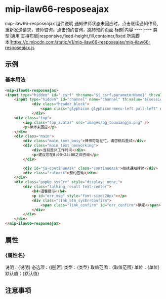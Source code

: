 # mip-ilaw66-resposeajax

mip-ilaw66-resposeajax 组件说明
通知律师状态未回应时，点击继续通知律师,重新发送请求，律师咨询，点击预约咨询，跳转预约页面
标题|内容
----|----
类型|通用
支持布局|responsive,fixed-height,fill,container,fixed
所需脚本|https://c.mipcdn.com/static/v1/mip-ilaw66-resposeajax/mip-ilaw66-resposeajax.js

## 示例

### 基本用法
```html
<mip-ilaw66-resposeajax>
<input type="hidden" id="_csrf" th:name="${_csrf.parameterName}" th:value="${_csrf.token}" />
    <input type="hidden" id="channel" name="channel" th:value="${session.channel}" />
			<div class="header_block">
				<span class="glyphicon glyphicon-menu-left pull-left" onclick="location.href='./'"></span>通知律师
			</div>    
    <div class="top">
        <img class="top_avatar" src="images/bg_touxiangjx.png" />
        <p>律师未回应</p>
    </div>
    <div class="main">
        <div class="main_text_busy">律师可能在忙，请您稍后重试</div>
        <div class="main_text_nonworking">
            <div>当前是非工作时间</div>
            <p>建议您在8:00~23:00之间咨询</p>
        </div>

        <div id="js-continueAsk" class="continueAsk">继续通知律师</div>
        <div class="ruleask">预约咨询</div>
    </div>
    <div class="popUp_sysErr" style="display: none;">
        <div class="talking_result text-center">
            <h4>温馨提示</h4>
            <p id="err_msg" style="font-size:20px"></p>
            <div class="link_btn_sysErrConfirm">
                <span class="link_confirm" id="err_confirm">确定</span>
            </div>
        </div>
    </div>
</mip-ilaw66-resposeajax>
```

## 属性

### {属性名}

说明：{说明}
必选项：{是|否}
类型：{类型}
取值范围：{取值范围}
单位：{单位}
默认值：{默认值}

## 注意事项

